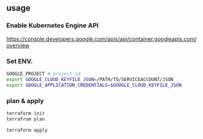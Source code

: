 ## usage

### Enable Kubernetes Engine API

https://console.developers.google.com/apis/api/container.googleapis.com/overview

### Set ENV.

```bash
GOOGLE_PROJECT # project id
export GOOGLE_CLOUD_KEYFILE_JSON=/PATH/TO/SERVICEACCOUNT/JSON
export GOOGLE_APPLICATION_CREDENTIALS=$GOOGLE_CLOUD_KEYFILE_JSON
```

### plan & apply

```bash
terraform init
terrafrom plan
```

```bash
terraform apply
```
